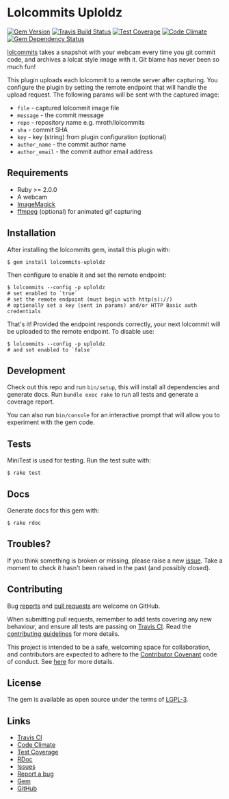 # Lolcommits Uploldz

[![Gem Version](https://img.shields.io/gem/v/lolcommits-uploldz.svg?style=flat)](http://rubygems.org/gems/lolcommits-uploldz)
[![Travis Build Status](https://travis-ci.org/lolcommits/lolcommits-uploldz.svg?branch=master)](https://travis-ci.org/lolcommits/lolcommits-uploldz)
[![Test Coverage](https://codeclimate.com/github/lolcommits/lolcommits-uploldz/badges/coverage.svg)](https://codeclimate.com/github/lolcommits/lolcommits-uploldz/coverage)
[![Code Climate](https://codeclimate.com/github/lolcommits/lolcommits-uploldz/badges/gpa.svg)](https://codeclimate.com/github/lolcommits/lolcommits-uploldz)
[![Gem Dependency Status](https://gemnasium.com/badges/github.com/lolcommits/lolcommits-uploldz.svg)](https://gemnasium.com/github.com/lolcommits/lolcommits-uploldz)

[lolcommits](https://lolcommits.github.io/) takes a snapshot with your webcam
every time you git commit code, and archives a lolcat style image with it. Git
blame has never been so much fun!

This plugin uploads each lolcommit to a remote server after capturing. You
configure the plugin by setting the remote endpoint that will handle the upload
request. The following params will be sent with the captured image:

* `file` - captured lolcommit image file
* `message` - the commit message
* `repo` - repository name e.g. mroth/lolcommits
* `sha` - commit SHA
* `key` - key (string) from plugin configuration (optional)
* `author_name` - the commit author name
* `author_email` - the commit author email address

## Requirements

* Ruby >= 2.0.0
* A webcam
* [ImageMagick](http://www.imagemagick.org)
* [ffmpeg](https://www.ffmpeg.org) (optional) for animated gif capturing

## Installation

After installing the lolcommits gem, install this plugin with:

    $ gem install lolcommits-uploldz

Then configure to enable it and set the remote endpoint:

    $ lolcommits --config -p uploldz
    # set enabled to `true`
    # set the remote endpoint (must begin with http(s)://)
    # optionally set a key (sent in params) and/or HTTP Basic auth credentials

That's it! Provided the endpoint responds correctly, your next lolcommit will be
uploaded to the remote endpoint. To disable use:

    $ lolcommits --config -p uploldz
    # and set enabled to `false`

## Development

Check out this repo and run `bin/setup`, this will install all dependencies and
generate docs. Run `bundle exec rake` to run all tests and generate a coverage
report.

You can also run `bin/console` for an interactive prompt that will allow you to
experiment with the gem code.

## Tests

MiniTest is used for testing. Run the test suite with:

    $ rake test

## Docs

Generate docs for this gem with:

    $ rake rdoc

## Troubles?

If you think something is broken or missing, please raise a new
[issue](https://github.com/lolcommits/lolcommits-uploldz/issues). Take
a moment to check it hasn't been raised in the past (and possibly closed).

## Contributing

Bug [reports](https://github.com/lolcommits/lolcommits-uploldz/issues) and [pull
requests](https://github.com/lolcommits/lolcommits-uploldz/pulls) are welcome on
GitHub.

When submitting pull requests, remember to add tests covering any new behaviour,
and ensure all tests are passing on [Travis
CI](https://travis-ci.org/lolcommits/lolcommits-uploldz). Read the
[contributing
guidelines](https://github.com/lolcommits/lolcommits-uploldz/blob/master/CONTRIBUTING.md)
for more details.

This project is intended to be a safe, welcoming space for collaboration, and
contributors are expected to adhere to the [Contributor
Covenant](http://contributor-covenant.org) code of conduct. See
[here](https://github.com/lolcommits/lolcommits-uploldz/blob/master/CODE_OF_CONDUCT.md)
for more details.

## License

The gem is available as open source under the terms of
[LGPL-3](https://opensource.org/licenses/LGPL-3.0).

## Links

* [Travis CI](https://travis-ci.org/lolcommits/lolcommits-uploldz)
* [Code Climate](https://codeclimate.com/github/lolcommits/lolcommits-uploldz)
* [Test Coverage](https://codeclimate.com/github/lolcommits/lolcommits-uploldz/coverage)
* [RDoc](http://rdoc.info/projects/lolcommits/lolcommits-uploldz)
* [Issues](http://github.com/lolcommits/lolcommits-uploldz/issues)
* [Report a bug](http://github.com/lolcommits/lolcommits-uploldz/issues/new)
* [Gem](http://rubygems.org/gems/lolcommits-uploldz)
* [GitHub](https://github.com/lolcommits/lolcommits-uploldz)
